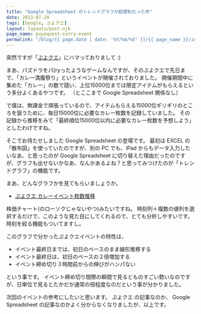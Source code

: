 ```yaml
---
title: "Google Spreadsheet のトレンドグラフが超便利だった件"
date: 2013-07-29
tags: [Google, ぷよクエ]
layout: layouts/post.njk
page_name: puyoquest-curry-event
permalink: "/blog/{{ page.date | date: '%Y/%m/%d' }}/{{ page_name }}/index.html"
---
```


突然ですが「[ぷよクエ](http://puyopuyoquest.sega-net.com/)」にハマっておりまして :)

<!--more-->

まあ、パズドラをパ(ryったようなゲームなんですが、そのぷよクエで先日まで、「カレー満腹祭り」というイベントが開催されておりました。
開催期間中に集めた「カレー」の数で競い、上位15000位までは限定アイテムがもらえるという多分よくあるやつです。
（とここまで Google Spreadsheet 関係なし）

で僕は、無課金で頑張っているので、アイテムもらえる15000位ギリギリのところを狙うために、毎日15000位に必要なカレー枚数を記録していました。
その記録から推移をみて「最終順位15000位以内に必要なカレー枚数を予想しよう」としたわけですね。

そこでお待たせしました Google Spreadsheet の登場です。
最初は EXCEL の「散布図」を使っていたのですが、別の PC でも、iPad からもデータ入力したいなあ、と思ったのが Google Spreadsheet に切り替えた理由だったのですが、グラフも出せないかなあ、なんかあるよね？と思ってみつけたのが「トレンドグラフ」の機能です。

まあ、どんなグラフかを見てもらいましょうか。

 * [ぷよクエ カレーイベント枚数推移](https://docs.google.com/spreadsheet/ccc?key=0AsXQVtRWN2mWdDRfUkwzSlQxdlVWd2VHck9VMFNWU0E&usp=sharing)

株価チャート(のローソクじゃないやつ)みたいですね。
時刻列＋複数の値列を選択するだけで、このような見た目にしてくれるので、とても分析しやすいです。
時刻を絞る機能もついてますし。

このグラフで分かったぷよクエイベントの特性は、

 * イベント最終日までは、初日のペースのまま線形推移する
 * イベント最終日は、初日のペースの２倍増加する
 * イベント締め切り３時間前からの伸びがハンパない

 という事です。
 イベント締め切り間際の瞬間で見るとものすごい勢いなのですが、日単位で見るとたかだか通常の倍程度なのだという事が分かりました。

 次回のイベントの参考にしたいと思います。
 ぷよクエ の記事なのか、 Google Spreadsheet の記事なのかよく分からなくなりましたが、以上です。